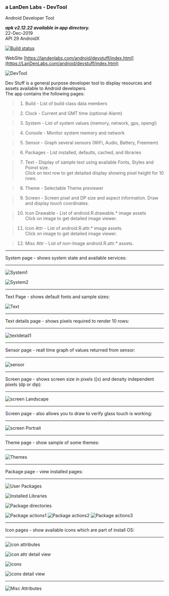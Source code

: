 ### a LanDen Labs - DevTool
Android Developer Tool

***apk v2.12.22  available in app directory.***
<br>22-Dec-2019
<br>API 29  AndroidX

  [![Build status](https://travis-ci.org/landenlabs/all_DevTool.svg?branch=master)](https://travis-ci.org/landenlabs/all_DevTool)
  

WebSite
[https://landenlabs.com/android/devstuff/index.html](https://LanDenLabs.com/android/devstuff/index.html)

![DevTool](https://landenlabs.com//android/devstuff/dev_stuff.png)

Dev Stuff is a general purpose developer tool to display resources and assets
available to Android developers.  
The app contains the following pages:

>   1. Build \- List of build class data members

>   2. Clock \- Current and GMT time (optional Alarm)

>   3. System \- List of system values (memory, network, gps, opengl)

>   4. Console \- Monitor system memory and network

>   5. Sensor \- Graph several sensors (WiFi, Audio, Battery, Freemem)

>   6. Packages \- List installed, defaults, cached, and libraries

>   7. Text \- Display of sample text using available Fonts, Styles and Poinst
size.  
Click on text row to get detailed display showing pixel height for 10 rows.

>   8. Theme \- Selectable Theme previewer

>   9. Screen \- Screen pixel and DP size and aspect information. Draw and
display touch coordinates.

>   10. Icon Drawable \- List of android.R.drawable.* image assets  
Click on image to get detailed image viewer.

>   11. Icon Attr \- List of android.R.attr.* image assets.  
Click on image to get detailed image viewer.

>   12. Misc Attr \- List of non-Image android.R.attr.* assets.

***
System page - shows system state and available services:
***
![System1](https://LanDenLabs.com//android/devstuff/system1.jpg)

![System2](https://LanDenLabs.com//android/devstuff/system2a.jpg)
 
 
***
Text Page - shows default fonts and sample sizes:

![Text](https://LanDenLabs.com//android/devstuff/text.jpg)

***
Text details page - shows pixels required to render 10 rows:
***
![textdetail1](https://LanDenLabs.com//android/devstuff/text-detail1.jpg)

***
Sensor page - reall time graph of values returned from sensor:
***
![sensor](https://LanDenLabs.com//android/devstuff/sensor.jpg)

***
Screen page - shows screen size in pixels ([x) and density independent pixels (dp or dip):
***
![screen Landscape](https://LanDenLabs.com//android/devstuff/screen-landscape.jpg)

***
Screen page - also allows you to draw to verify glass touch is working:
***
![screen Portrait](https://LanDenLabs.com//android/devstuff/screen-portrait.jpg)

***
Theme page - show sample of some themes:
***
![Themes](https://LanDenLabs.com//android/devstuff/theme-menu.jpg)

***
Package page - view installed pages:
***
![User Packages](https://LanDenLabs.com//android/devstuff/package-user.jpg)

![Installed Libraries](https://LanDenLabs.com//android/devstuff/package-libs.jpg)

![Package directories](https://LanDenLabs.com//android/devstuff/package-cache.jpg)

![Package actions1](https://LanDenLabs.com//android/devstuff/package-pref.jpg)
![Package actions2](https://LanDenLabs.com//android/devstuff/package-pref2.jpg)
![Package actions3](https://LanDenLabs.com//android/devstuff/package-pref3.jpg)

***
Icon pages - show available icons which are part of install OS:
***
![icon attributes](https://LanDenLabs.com//android/devstuff/iconattr1.jpg)

![icon attr detail view](https://LanDenLabs.com//android/devstuff/iconattr-detail.jpg)

![icons](https://LanDenLabs.com//android/devstuff/icondraw1.jpg)

![icons detail view](https://LanDenLabs.com//android/devstuff/icondraw-detail.jpg)

***
![Misc Attributes](https://LanDenLabs.com//android/devstuff/miscattr.jpg)
